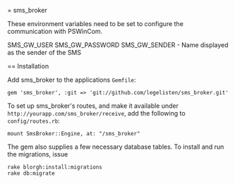 = sms_broker

These environment variables need to be set to configure the communication with PSWinCom.

SMS_GW_USER
SMS_GW_PASSWORD
SMS_GW_SENDER - Name displayed as the sender of the SMS


== Installation

Add sms_broker to the applications `Gemfile`:

    gem 'sms_broker', :git => 'git://github.com/legelisten/sms_broker.git'

To set up sms_broker's routes, and make it available under `http://yourapp.com/sms_broker/receive`, add the following to `config/routes.rb`:

    mount SmsBroker::Engine, at: "/sms_broker"

The gem also supplies a few necessary database tables. To install and run the migrations, issue

    rake blorgh:install:migrations
    rake db:migrate
